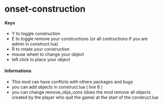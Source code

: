 # onset-construction

#### Keys
* Y to toggle construction
* E to toggle remove your constructions (or all contructions if you are admin in construct.lua)
* R to rotate your construction
* mouse wheel to change your object
* left click to place your object

#### Informations
* This mod can have conflicts with others packages and bugs
* you can add objects in construct.lua ( line 8 ) 
* you can change remove_objs_cons (does the mod remove all objects created by the player who quit the game) at the start of the construct.lua 
